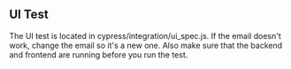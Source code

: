## UI Test
The UI test is located in cypress/integration/ui_spec.js.
If the email doesn't work, change the email so it's a new one. Also make sure that the backend and frontend are running before you run the test.